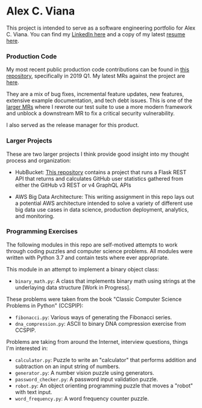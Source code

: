 Alex C. Viana
=============

This project is intended to serve as a software engineering portfolio for Alex C. Viana. You can find my [LinkedIn here](https://www.linkedin.com/in/alex-viana-0831b849/) and a copy of my latest [resume here](https://www.dropbox.com/s/ylec8nsxv3jnht8/alex-viana-resume-2019-01-v3-technical.pdf?dl=0).

### Production Code

My most recent public production code contributions can be found in [this repository](https://github.com/TerbiumLabs/python-matchlightsdk/commits?author=acviana), specifically in 2019 Q1. My latest MRs against the project are [here](https://github.com/TerbiumLabs/python-matchlightsdk/pulls?q=is%3Apr+is%3Aclosed+author%3Aacviana).

They are a mix of bug fixes, incremental feature updates, new features, extensive example documentation, and tech debt issues. This is one of the [larger MRs](https://github.com/TerbiumLabs/python-matchlightsdk/pull/75) where I rewrote our test suite to use a more modern framework and unblock a downstream MR to fix a critical security vulnerability.

I also served as the release manager for this product.

### Larger Projects

These are two larger projects I think provide good insight into my thought process and organization:

- HubBucket: [This repository](https://github.com/acviana/hub-bucket) contains a project that runs a Flask REST API that returns and calculates GitHub user statistics gathered from either the GitHub v3 REST or v4 GraphQL APIs

- AWS Big Data Architecture: This writing assignment in this repo lays out a potential AWS architecture intended to solve a variety of different use big data use cases in data science, production deployment, analytics, and monitoring.

### Programming Exercises

The following modules in this repo are self-motived attempts to work through coding puzzles and computer science problems. All modules were written with Python 3.7 and contain tests where ever appropriate.

This module in an attempt to implement a binary object class:

 - `binary_math.py`: A class that implements binary math using strings at the underlaying data structure [Work in Progress].

These problems were taken from the book "Classic Computer Science Problems in Python" (CCSPIP):

 - `fibonacci.py`: Various ways of generating the Fibonacci series.
 - `dna_compression.py`: ASCII to binary DNA compression exercise from CCSPIP.

Problems are taking from around the Internet, interview questions, things I'm interested in:

 - `calculator.py`: Puzzle to write an "calculator" that performs addition and subtraction on an input string of numbers.
 - `generator.py`: A number vision puzzle using generators.
 - `password_checker.py`: A password input validation puzzle.
 - `robot.py`: An object orienting programming puzzle that moves a "robot" with text input.
 - `word_frequency.py`: A word frequency counter puzzle.
